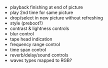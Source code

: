- playback finishing at end of picture
- play 2nd time for same picture
- drop/select in new picture without refreshing
- style (preboot?)
- contrast & lightness controls
- blur control
- tape head indication
- frequency range control
- time span control
- reverb/delay/sound controls
- waves types mapped to RGB?
